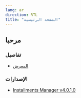 ```yaml
---
lang: ar
direction: RTL
title: "الصفحة الرئيسية"
---
```



## مرحبا

### تفاصيل

* [المعرض](screenshots_carousel.html)

### الإصدارات 

* [Installments Manager v4.0.1.0](https://github.com/AlBannaTechno/InstallmentsManagerProject/releases/download/v4.0.1.0/InstallmentsManager-v4.0.1.0.exe)
